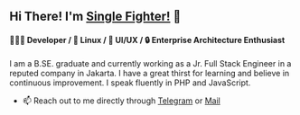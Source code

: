 ## Hi There! I'm [Single Fighter!](https://id.linkedin.com/in/verdipratama) :wave:

#### 👨🏻‍💻 Developer / 🐧 Linux / :nail_care: UI/UX / :lock: Enterprise Architecture Enthusiast
I am a B.SE. graduate and currently working as a Jr. Full Stack Engineer in a reputed company in Jakarta. I have a great thirst for learning and believe in continuous improvement. I speak fluently in PHP and JavaScript.

* :mailbox: Reach out to me directly through [Telegram](https://t.me/verdipratama) or [Mail](mailto:verdipratama@yahoo.com)
